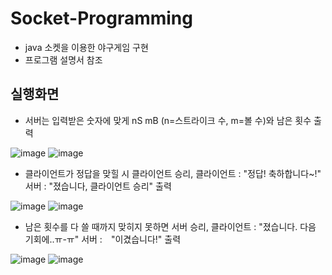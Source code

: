 # Socket-Programming
- java 소켓을 이용한 야구게임 구현
- 프로그램 설명서 참조
## 실행화면
- 서버는 입력받은 숫자에 맞게 nS mB (n=스트라이크 수, m=볼 수)와 남은 횟수 출력

![image](https://user-images.githubusercontent.com/52206971/92581616-dd663500-f2ca-11ea-979a-002bf1f6502f.png)
![image](https://user-images.githubusercontent.com/52206971/92581629-e2c37f80-f2ca-11ea-9eb8-e702b63cd4ae.png)
- 클라이언트가 정답을 맞힐 시 클라이언트 승리,
  클라이언트 : "정답! 축하합니다~!" 서버 : "졌습니다, 클라이언트 승리" 출력
  
![image](https://user-images.githubusercontent.com/52206971/92581684-ef47d800-f2ca-11ea-81d0-e1c133e2c1cd.png)
![image](https://user-images.githubusercontent.com/52206971/92581692-f2db5f00-f2ca-11ea-8e08-98cf1d022827.png)
- 남은 횟수를 다 쓸 때까지 맞히지 못하면 서버 승리,
  클라이언트 : "졌습니다. 다음 기회에..ㅠ-ㅠ" 서버 :　"이겼습니다!" 출력
  
![image](https://user-images.githubusercontent.com/52206971/92581697-f53db900-f2ca-11ea-8f76-f9344aded104.png)
![image](https://user-images.githubusercontent.com/52206971/92581702-f7a01300-f2ca-11ea-9ca4-4610d1ee3fb8.png)
